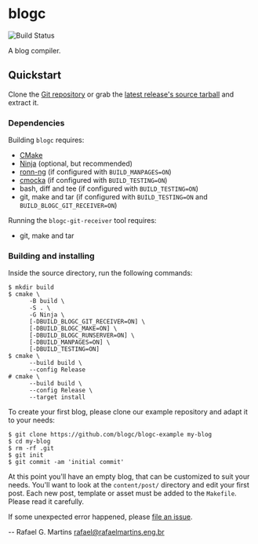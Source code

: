# blogc

![Build Status](https://github.com/blogc/blogc/workflows/yatr/badge.svg)

A blog compiler.


## Quickstart

Clone the [Git repository](https://github.com/blogc/blogc) or grab the [latest release's source tarball](https://github.com/blogc/blogc/releases) and extract it.


### Dependencies

Building `blogc` requires:

- [CMake](https://cmake.org/)
- [Ninja](https://ninja-build.org/) (optional, but recommended)
- [ronn-ng](https://github.com/apjanke/ronn-ng) (if configured with `BUILD_MANPAGES=ON`)
- [cmocka](https://cmocka.org/) (if configured with `BUILD_TESTING=ON`)
- bash, diff and tee (if configured with `BUILD_TESTING=ON`)
- git, make and tar (if configured with `BUILD_TESTING=ON` and `BUILD_BLOGC_GIT_RECEIVER=ON`)

Running the `blogc-git-receiver` tool requires:

- git, make and tar


### Building and installing

Inside the source directory, run the following commands:

    $ mkdir build
    $ cmake \
          -B build \
          -S . \
          -G Ninja \
          [-DBUILD_BLOGC_GIT_RECEIVER=ON] \
          [-DBUILD_BLOGC_MAKE=ON] \
          [-DBUILD_BLOGC_RUNSERVER=ON] \
          [-DBUILD_MANPAGES=ON] \
          [-DBUILD_TESTING=ON]
    $ cmake \
          --build build \
          --config Release
    # cmake \
          --build build \
          --config Release \
          --target install

To create your first blog, please clone our example repository and adapt it to your needs:

    $ git clone https://github.com/blogc/blogc-example my-blog
    $ cd my-blog
    $ rm -rf .git
    $ git init
    $ git commit -am 'initial commit'

At this point you'll have an empty blog, that can be customized to suit your needs. You'll want to look at the `content/post/` directory and edit your first post. Each new post, template or asset must be added to the `Makefile`. Please read it carefully.

If some unexpected error happened, please [file an issue](https://github.com/blogc/blogc/issues/new).

-- Rafael G. Martins <rafael@rafaelmartins.eng.br>
